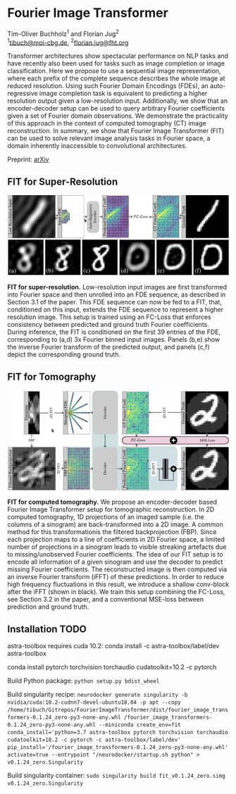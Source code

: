 # Fourier Image Transformer

Tim-Oliver Buchholz<sup>1</sup> and Florian Jug<sup>2</sup></br>
<sup>1</sup>tibuch@mpi-cbg.de, <sup>2</sup>florian.jug@fht.org

Transformer architectures show spectacular performance on NLP tasks and have recently also been used for tasks such as
image completion or image classification. Here we propose to use a sequential image representation, where each prefix of
the complete sequence describes the whole image at reduced resolution. Using such Fourier Domain Encodings (FDEs), an
auto-regressive image completion task is equivalent to predicting a higher resolution output given a low-resolution
input. Additionally, we show that an encoder-decoder setup can be used to query arbitrary Fourier coefficients given a
set of Fourier domain observations. We demonstrate the practicality of this approach in the context of computed
tomography (CT) image reconstruction. In summary, we show that Fourier Image Transformer (FIT) can be used to solve
relevant image analysis tasks in Fourier space, a domain inherently inaccessible to convolutional architectures.

Preprint: [arXiv](arXiv)

## FIT for Super-Resolution

![SRes](figs/SRes.png)

__FIT for super-resolution.__ Low-resolution input images are first transformed into Fourier space and then unrolled into an
FDE sequence, as described in Section 3.1 of the paper. This FDE sequence can now be fed to a FIT, that, conditioned on this input,
extends the FDE sequence to represent a higher resolution image. This setup is trained using an FC-Loss that enforces
consistency between predicted and ground truth Fourier coefficients. During inference, the FIT is conditioned on the
first 39 entries of the FDE, corresponding to (a,d) 3x Fourier binned input images. Panels (b,e) show the inverse Fourier
transform of the predicted output, and panels (c,f) depict the corresponding ground truth.

## FIT for Tomography

![TRec](figs/TRec.png)

__FIT for computed tomography.__ We propose an encoder-decoder based Fourier Image Transformer setup for tomographic
reconstruction. In 2D computed tomography, 1D projections of an imaged sample (i.e. the columns of a sinogram) are
back-transformed into a 2D image. A common method for this transformationis the filtered backprojection (FBP). Since
each projection maps to a line of coefficients in 2D Fourier space, a limited number of projections in a sinogram leads
to visible streaking artefacts due to missing/unobserved Fourier coefficients. The idea of our FIT setup is to encode
all information of a given sinogram and use the decoder to predict missing Fourier coefficients. The reconstructed image
is then computed via an inverse Fourier transform (iFFT) of these predictions. In order to reduce high frequency
fluctuations in this result, we introduce a shallow conv-block after the iFFT (shown in black). We train this setup
combining the FC-Loss, see Section 3.2 in the paper, and a conventional MSE-loss between prediction and ground truth.

## Installation TODO

astra-toolbox requires cuda 10.2: conda install -c astra-toolbox/label/dev astra-toolbox

conda install pytorch torchvision torchaudio cudatoolkit=10.2 -c pytorch

Build Python package:
`python setup.py bdist_wheel`

Build singularity recipe:
`neurodocker generate singularity -b nvidia/cuda:10.2-cudnn7-devel-ubuntu18.04 -p apt --copy /home/tibuch/Gitrepos/FourierImageTransformer/dist/fourier_image_transformers-0.1.24_zero-py3-none-any.whl /fourier_image_transformers-0.1.24_zero-py3-none-any.whl --miniconda create_env=fit conda_install='python=3.7 astra-toolbox pytorch torchvision torchaudio cudatoolkit=10.2 -c pytorch -c astra-toolbox/label/dev' pip_install='/fourier_image_transformers-0.1.24_zero-py3-none-any.whl' activate=true --entrypoint "/neurodocker/startup.sh python" > v0.1.24_zero.Singularity`

Build singularity container:
`sudo singularity build fit_v0.1.24_zero.simg v0.1.24_zero.Singularity`
